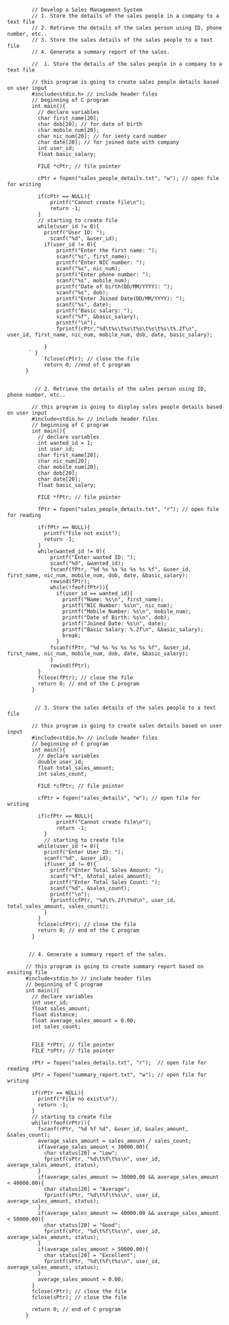             // Develop a Sales Management System
            // 1. Store the details of the sales people in a company to a text file
            // 2. Retrieve the details of the sales person using ID, phone number, etc..
            // 3. Store the sales details of the sales people to a text file
            // 4. Generate a summary report of the sales.
 
            //  1. Store the details of the sales people in a company to a text file

            // this program is going to create sales people details based on user input
            #include<stdio.h> // include header files
            // beginning of C program
            int main(){
              // declare variables
              char first_name[20];
              char dob[20]; // for date of birth
              char mobile_num[20];
              char nic_num[20]; // for ienty card number
              char date[20]; // for joined date with company
              int user_id;
              float basic_salary;

              FILE *cPtr; // file pointer
    
              cPtr = fopen("sales_people_details.txt", "w"); // open file for writing

              if(cPtr == NULL){
                  printf("Cannot create file\n");
                  return -1;
              }
              // starting to create file
              while(user_id != 0){
                printf("User ID: ");
    	          scanf("%d", &user_id);
                if(user_id != 0){
                    printf("Enter the first name: ");
                    scanf("%s", first_name);
                    printf("Enter NIC number: ");
                    scanf("%s", nic_num);
                    printf("Enter phone number: ");
                    scanf("%s", mobile_num);
                    printf("Date of birth(DD/MM/YYYY): ");
                    scanf("%s", dob);
                    printf("Enter Joined Date(DD/MM/YYYY): ");
                    scanf("%s", date);
                    printf("Basic salary: ");
                    scanf("%f", &basic_salary);
                    printf("\n");
                    fprintf(cPtr,"%d\t%s\t%s\t%s\t%s\t%s\t%.2f\n", user_id, first_name, nic_num, mobile_num, dob, date, basic_salary);

                }
           ` }
               `fclose(cPtr); // close the file
                return 0; //end of C program
          }
          
          
             // 2. Retrieve the details of the sales person using ID, phone number, etc..

            // this program is going to display sales people details based on user input
            #include<stdio.h> // include header files
            // beginning of C program
            int main(){
              // declare variables
              int wanted_id = 1;
              int user_id;
              char first_name[20];
              char nic_num[20];
              char mobile_num[20];
              char dob[20];
              char date[20];
              float basic_salary;

              FILE *fPtr; // file pointer

              fPtr = fopen("sales_people_details.txt", "r"); // open file for reading

              if(fPtr == NULL){
                printf("File not exist");
                return -1;
              }
              while(wanted_id != 0){
                  printf("Enter wanted ID: ");
                  scanf("%d", &wanted_id);
                  fscanf(fPtr, "%d %s %s %s %s %s %f", &user_id, first_name, nic_num, mobile_num, dob, date, &basic_salary);
                  rewind(fPtr);
                  while(!feof(fPtr)){
                    if(user_id == wanted_id){
                      printf("Name: %s\n", first_name);
                      printf("NIC Number: %s\n", nic_num);
                      printf("Mobile Number: %s\n", mobile_num);
                      printf("Date of Birth: %s\n", dob);
                      printf("Joined Date: %s\n", date);
                      printf("Basic Salary: %.2f\n", &basic_salary);
                      break;
                    }
                  fscanf(fPtr, "%d %s %s %s %s %s %f", &user_id, first_name, nic_num, mobile_num, dob, date, &basic_salary);
                  }
                  rewind(fPtr);
              }
              fclose(fPtr); // close the file
              return 0; // end of the C program
            }
            
            
             // 3. Store the sales details of the sales people to a text file
             
            // this program is going to create sales details based on user input
            #include<stdio.h> // include header files
            // beginning of C program
            int main(){
              // declare variables
              double user_id;
              float total_sales_amount;
              int sales_count;

              FILE *cfPtr; // file pointer

              cfPtr = fopen("sales_details", "w"); // open file for writing

              if(cfPtr == NULL){
                    printf("Cannot create file\n");
                    return -1;
                }
                // starting to create file
              while(user_id != 0){
                printf("Enter User ID: ");
                scanf("%d", &user_id);
                if(user_id != 0){
                  printf("Enter Total Sales Amount: ");
                  scanf("%f", &total_sales_amount);
                  printf("Enter Total Sales Count: ");
                  scanf("%d", &sales_count);
                  printf("\n");
                  fprintf(cfPtr, "%d\t%.2f\t%d\n", user_id, total_sales_amount, sales_count);
                }
              }
              fclose(cfPtr); // close the file
              return 0; // end of the C program
            }
            
            
           // 4. Generate a summary report of the sales.
   
          // this program is going to create summary report based on exsiting file
          #include<stdio.h> // include header files
          // beginning of C program
          int main(){
            // declare variables
            int user_id;
            float sales_amount;
            float distance;
            float average_sales_amount = 0.00;
            int sales_count;


            FILE *rPtr; // file pointer
            FILE *sPtr; // file pointer

            rPtr = fopen("sales_details.txt", "r");  // open file for reading
            sPtr = fopen("summary_report.txt", "w"); // open file for writing

            if(rPtr == NULL){
              printf("File no exist\n");
              return -1;
            }
            // starting to create file
            while(!feof(rPtr)){
              fscanf(rPtr, "%d %f %d", &user_id, &sales_amount, &sales_count);
              average_sales_amount = sales_amount / sales_count;
              if(average_sales_amount < 30000.00){
                char status[20] = "Low";
                fprintf(sPtr, "%d\t%f\t%s\n", user_id, average_sales_amount, status);
              }
              if(average_sales_amount >= 30000.00 && average_sales_amount < 40000.00){
                char status[20] = "Average";
                fprintf(sPtr, "%d\t%f\t%s\n", user_id, average_sales_amount, status);
              }
              if(average_sales_amount >= 40000.00 && average_sales_amount < 50000.00){
                char status[20] = "Good";
                fprintf(sPtr, "%d\t%f\t%s\n", user_id, average_sales_amount, status);
              }
              if(average_sales_amount > 50000.00){
                char status[20] = "Excellent";
                fprintf(sPtr, "%d\t%f\t%s\n", user_id, average_sales_amount, status);
              }
              average_sales_amount = 0.00;
            }
            fclose(rPtr); // close the file
            fclose(sPtr); // close the file

            return 0; // end of C program
          }
